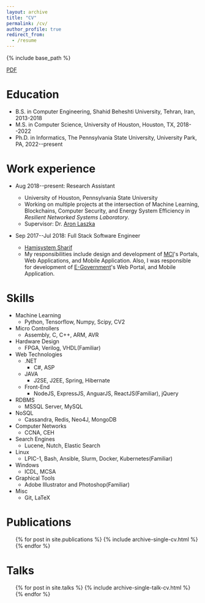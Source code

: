 ```yaml
---
layout: archive
title: "CV"
permalink: /cv/
author_profile: true
redirect_from:
  - /resume
---
```


{% include base_path %}

[PDF](https://taahaaa.ir/files/cv.pdf)

Education
======
* B.S. in Computer Engineering, Shahid Beheshti University, Tehran, Iran, 2013-2018
* M.S. in Computer Science, University of Houston, Houston, TX, 2018--2022
* Ph.D. in Informatics, The Pennsylvania State University, University Park, PA, 2022--present

Work experience
======
* Aug 2018--present: Research Assistant
  * University of Houston, Pennsylvania State University
  * Working on multiple projects at the intersection of Machine Learning, Blockchains, Computer Security, and Energy System Efficiency in _Resilient Networked Systems Laboratory_.
  * Supervisor: Dr. [Aron Laszka](https://aronlaszka.com)

* Sep 2017--Jul 2018: Full Stack Software Engineer
  * [Hamisystem Sharif](http://hamisystem.ir)
  * My responsibilities include design and development of [MCI](http://mci.ir)'s Portals, Web Applications, and Mobile Application. Also, I was responsible for development of [E-Government](https://mob.gov.ir)'s Web Portal, and Mobile Application.
  
Skills
======
* Machine Learning
  * Python, Tensorflow, Numpy, Scipy, CV2
* Micro Controllers
  * Assembly, C, C++, ARM, AVR
* Hardware Design
  * FPGA, Verilog, VHDL(Familiar)
* Web Technologies
  * .NET
    * C#, ASP
  * JAVA
    * J2SE, J2EE, Spring, Hibernate
  * Front-End
    * NodeJS, ExpressJS, AnguarJS, ReactJS(Familiar), jQuery
* RDBMS
  * MSSQL Server, MySQL
* NoSQL
  * Cassandra, Redis, Neo4J, MongoDB
* Computer Networks
  * CCNA, CEH
* Search Engines
  * Lucene, Nutch, Elastic Search
* Linux
  * LPIC-1, Bash, Ansible, Slurm, Docker, Kubernetes(Familiar)
* Windows
  * ICDL, MCSA
* Graphical Tools
  * Adobe Illustrator and Photoshop(Familiar)
* Misc
  * Git, LaTeX

Publications
======
  <ul>{% for post in site.publications %}
    {% include archive-single-cv.html %}
  {% endfor %}</ul>
  
Talks
======
  <ul>{% for post in site.talks %}
    {% include archive-single-talk-cv.html %}
  {% endfor %}</ul>
